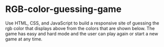 # RGB-color-guessing-game

Use HTML, CSS, and JavaScript to build a responsive site of guessing the rgb color that displays above from the colors that are shown below.
The game has easy and hard mode and the user can play again or start a new game at any time.
